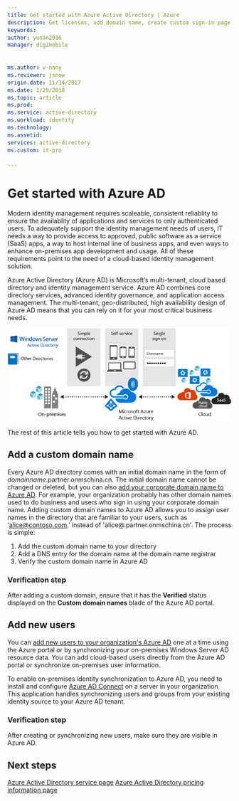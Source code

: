 ```yaml
---
title: Get started with Azure Active Directory | Azure
description: Get licenses, add domain name, create custom sign-in page, and add self-service password reset in Azure Active Diretory
keywords:
author: yunan2016
manager: digimobile


ms.author: v-nany
ms.reviewer: jsnow
origin.date: 11/14/2017
ms.date: 1/29/2018
ms.topic: article
ms.prod:
ms.service: active-directory
ms.workload: identity
ms.technology:
ms.assetid:
services: active-directory
ms.custom: it-pro

---
```


# Get started with Azure AD
Modern identity management requires scaleable, consistent reliablity to ensure the availablity of applications and services to only authenticated users. To adequately support the identity management needs of users, IT needs a way to provide access to approved, public software as a service (SaaS) apps, a way to host internal line of business apps, and even ways to enhance on-premises app development and usage. All of these requirements point to the need of a cloud-based identity management solution.      

Azure Active Directory (Azure AD) is Microsoft’s multi-tenant, cloud based directory and identity management service. Azure AD combines core directory services, advanced identity governance, and application access management. The multi-tenant, geo-distributed, high availability design of Azure AD means that you can rely on it for your most critical business needs.


![Azure AD ](./media/get-started-azure-ad/Azure_Active_Directory.png)

The rest of this article tells you how to get started with Azure AD. 




## Add a custom domain name
Every Azure AD directory comes with an initial domain name in the form of *domainname*.partner.onmschina.cn. The initial domain name cannot be changed or deleted, but you can also [add your corporate domain name to Azure AD](add-custom-domain.md). For example, your organization probably has other domain names used to do business and users who sign in using your corporate domain name. Adding custom domain names to Azure AD allows you to assign user names in the directory that are familiar to your users, such as ‘alice@contoso.com.’ instead of 'alice@.partner.onmschina.cn'. The process is simple:

1. Add the custom domain name to your directory
2. Add a DNS entry for the domain name at the domain name registrar
3. Verify the custom domain name in Azure AD

### Verification step
After adding a custom domain, ensure that it has the **Verified** status displayed on the **Custom domain names** blade of the Azure AD portal.





## Add new users
You can [add new users to your organization's Azure AD](add-users-azure-active-directory.md) one at a time using the Azure portal or by synchronizing your on-premises Windows Server AD resource data. You can add cloud-based users directly from the Azure AD portal or synchronize on-premises user information.

To enable on-premises identity synchronization to Azure AD, you need to install and configure [Azure AD Connect](./connect/active-directory-aadconnect.md) on a server in your organization. This application handles synchronizing users and groups from your existing identity source to your Azure AD tenant.

### Verification step
After creating or synchronizing new users, make sure they are visible in Azure AD.



## Next steps
[Azure Active Directory service page](https://www.azure.cn/home/features/identity/)
[Azure Active Directory pricing information page](https://www.azure.cn/pricing/details/identity/)